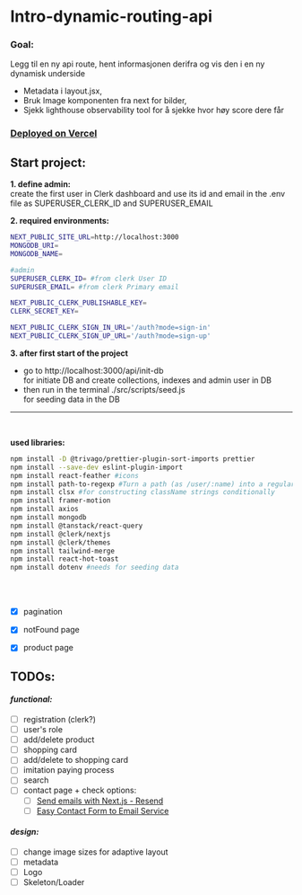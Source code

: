 # Intro-dynamic-routing-api
### Goal:

Legg til en ny api route, hent informasjonen derifra og vis den i en ny dynamisk underside
- Metadata i layout.jsx,
- Bruk Image komponenten fra next for bilder,
- Sjekk lighthouse observability tool for å sjekke hvor høy score dere får   

### [Deployed on Vercel](https://next-intro-sandy.vercel.app/)



## Start project:

**1. define admin:**  
create the first user in Clerk dashboard and use its id and email in the .env file as SUPERUSER_CLERK_ID and SUPERUSER_EMAIL

**2. required environments:**
```bash
NEXT_PUBLIC_SITE_URL=http://localhost:3000
MONGODB_URI= 
MONGODB_NAME=

#admin
SUPERUSER_CLERK_ID= #from clerk User ID
SUPERUSER_EMAIL= #from clerk Primary email

NEXT_PUBLIC_CLERK_PUBLISHABLE_KEY=
CLERK_SECRET_KEY=

NEXT_PUBLIC_CLERK_SIGN_IN_URL='/auth?mode=sign-in'
NEXT_PUBLIC_CLERK_SIGN_UP_URL='/auth?mode=sign-up'
```


**3. after first start of the project**  
- go to http://localhost:3000/api/init-db   
for initiate DB and create collections, indexes  and admin user in DB 
- then run in the terminal ./src/scripts/seed.js   
for seeding data in the DB
---
<br />

**used libraries:**

```bash
npm install -D @trivago/prettier-plugin-sort-imports prettier
npm install --save-dev eslint-plugin-import
npm install react-feather #icons
npm install path-to-regexp #Turn a path (as /user/:name) into a regular expression
npm install clsx #for constructing className strings conditionally
npm install framer-motion
npm install axios
npm install mongodb
npm install @tanstack/react-query
npm install @clerk/nextjs
npm install @clerk/themes
npm install tailwind-merge
npm install react-hot-toast
npm install dotenv #needs for seeding data
```
<br />
<br />




- [x] pagination
- [x] notFound page
- [x] product page


## TODOs:

#### *functional:*
- [ ] registration (clerk?)
- [ ] user's role
- [ ] add/delete product
- [ ] shopping card
- [ ] add/delete to shopping card
- [ ] imitation paying process
- [ ] search
- [ ] contact page + check options:
   - [ ] [Send emails with Next.js - Resend](https://resend.com/docs/send-with-nextjs)
   - [ ] [Easy Contact Form to Email Service](https://web3forms.com/)

#### *design:*
- [ ] change image sizes for adaptive layout
- [ ] metadata
- [ ] Logo
- [ ] Skeleton/Loader